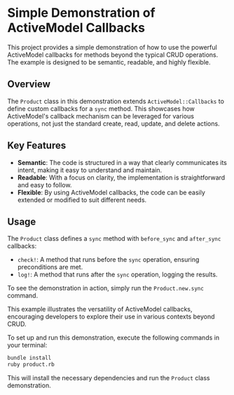 # Simple Demonstration of ActiveModel Callbacks

This project provides a simple demonstration of how to use the powerful ActiveModel callbacks for methods beyond the typical CRUD operations. The example is designed to be semantic, readable, and highly flexible.

## Overview

The `Product` class in this demonstration extends `ActiveModel::Callbacks` to define custom callbacks for a `sync` method. This showcases how ActiveModel's callback mechanism can be leveraged for various operations, not just the standard create, read, update, and delete actions.

## Key Features

- **Semantic**: The code is structured in a way that clearly communicates its intent, making it easy to understand and maintain.
- **Readable**: With a focus on clarity, the implementation is straightforward and easy to follow.
- **Flexible**: By using ActiveModel callbacks, the code can be easily extended or modified to suit different needs.

## Usage

The `Product` class defines a `sync` method with `before_sync` and `after_sync` callbacks:

- `check!`: A method that runs before the `sync` operation, ensuring preconditions are met.
- `log!`: A method that runs after the `sync` operation, logging the results.

To see the demonstration in action, simply run the `Product.new.sync` command.

This example illustrates the versatility of ActiveModel callbacks, encouraging developers to explore their use in various contexts beyond CRUD.

To set up and run this demonstration, execute the following commands in your terminal:

```bash
bundle install
ruby product.rb
```

This will install the necessary dependencies and run the `Product` class demonstration.
